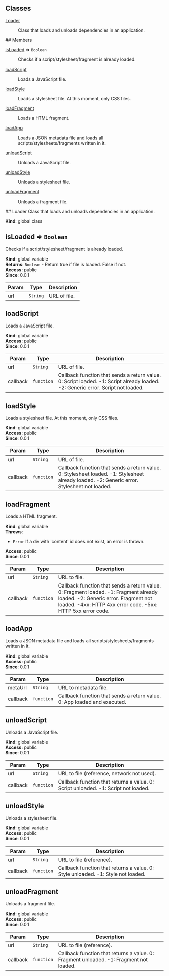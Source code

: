 ## Classes
<dl>
<dt><a href="#Loader">Loader</a></dt>
<dd><p>Class that loads and unloads dependencies in an application.</p>
</dd>
</dl>
## Members
<dl>
<dt><a href="#isLoaded">isLoaded</a> ⇒ <code>Boolean</code></dt>
<dd><p>Checks if a script/stylesheet/fragment is already loaded.</p>
</dd>
<dt><a href="#loadScript">loadScript</a></dt>
<dd><p>Loads a JavaScript file.</p>
</dd>
<dt><a href="#loadStyle">loadStyle</a></dt>
<dd><p>Loads a stylesheet file. At this moment, only CSS files.</p>
</dd>
<dt><a href="#loadFragment">loadFragment</a></dt>
<dd><p>Loads a HTML fragment.</p>
</dd>
<dt><a href="#loadApp">loadApp</a></dt>
<dd><p>Loads a JSON metadata file and loads all scripts/stylesheets/fragments written in it.</p>
</dd>
<dt><a href="#unloadScript">unloadScript</a></dt>
<dd><p>Unloads a JavaScript file.</p>
</dd>
<dt><a href="#unloadStyle">unloadStyle</a></dt>
<dd><p>Unloads a stylesheet file.</p>
</dd>
<dt><a href="#unloadFragment">unloadFragment</a></dt>
<dd><p>Unloads a fragment file.</p>
</dd>
</dl>
<a name="Loader"></a>
## Loader
Class that loads and unloads dependencies in an application.

**Kind**: global class  
<a name="isLoaded"></a>
## isLoaded ⇒ <code>Boolean</code>
Checks if a script/stylesheet/fragment is already loaded.

**Kind**: global variable  
**Returns**: <code>Boolean</code> - Return true if file is loaded. False if not.  
**Access:** public  
**Since**: 0.0.1  

| Param | Type | Description |
| --- | --- | --- |
| url | <code>String</code> | URL of file. |

<a name="loadScript"></a>
## loadScript
Loads a JavaScript file.

**Kind**: global variable  
**Access:** public  
**Since**: 0.0.1  

| Param | Type | Description |
| --- | --- | --- |
| url | <code>String</code> | URL of file. |
| callback | <code>function</code> | Callback function that sends a return value.                            0: Script loaded.                            -1: Script already loaded.                            -2: Generic error. Script not loaded. |

<a name="loadStyle"></a>
## loadStyle
Loads a stylesheet file. At this moment, only CSS files.

**Kind**: global variable  
**Access:** public  
**Since**: 0.0.1  

| Param | Type | Description |
| --- | --- | --- |
| url | <code>String</code> | URL of file. |
| callback | <code>function</code> | Callback function that sends a return value.                            0: Stylesheet loaded.                            -1: Stylesheet already loaded.                            -2: Generic error. Stylesheet not loaded. |

<a name="loadFragment"></a>
## loadFragment
Loads a HTML fragment.

**Kind**: global variable  
**Throws**:

- <code>Error</code> If a div with 'content' id does not exist, an error is thrown.

**Access:** public  
**Since**: 0.0.1  

| Param | Type | Description |
| --- | --- | --- |
| url | <code>String</code> | URL to file. |
| callback | <code>function</code> | Callback function that sends a return value.                            0: Fragment loaded.                            -1: Fragment already loaded.                            -2: Generic error. Fragment not loaded.                            -4xx: HTTP 4xx error code.                            -5xx: HTTP 5xx error code. |

<a name="loadApp"></a>
## loadApp
Loads a JSON metadata file and loads all scripts/stylesheets/fragments written in it.

**Kind**: global variable  
**Access:** public  
**Since**: 0.0.1  

| Param | Type | Description |
| --- | --- | --- |
| metaUrl | <code>String</code> | URL to metadata file. |
| callback | <code>function</code> | Callback function that sends a return value.                            0: App loaded and executed. |

<a name="unloadScript"></a>
## unloadScript
Unloads a JavaScript file.

**Kind**: global variable  
**Access:** public  
**Since**: 0.0.1  

| Param | Type | Description |
| --- | --- | --- |
| url | <code>String</code> | URL to file (reference, network not used). |
| callback | <code>function</code> | Callback function that returns a value.                            0: Script unloaded.                            -1: Script not loaded. |

<a name="unloadStyle"></a>
## unloadStyle
Unloads a stylesheet file.

**Kind**: global variable  
**Access:** public  
**Since**: 0.0.1  

| Param | Type | Description |
| --- | --- | --- |
| url | <code>String</code> | URL to file (reference). |
| callback | <code>function</code> | Callback function that returns a value.                            0: Style unloaded.                            -1: Style not loaded. |

<a name="unloadFragment"></a>
## unloadFragment
Unloads a fragment file.

**Kind**: global variable  
**Access:** public  
**Since**: 0.0.1  

| Param | Type | Description |
| --- | --- | --- |
| url | <code>String</code> | URL to file (reference). |
| callback | <code>function</code> | Callback function that returns a value.                            0: Fragment unloaded.                            -1: Fragment not loaded. |

